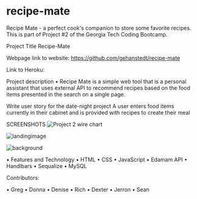 # recipe-mate
Recipe Mate - a perfect cook's companion to store some favorite recipes.  This is part of Project #2 of the Georgia Tech Coding Bootcamp.

Project Title
Recipe-Mate 


Webpage
link to website: https://github.com/gehanstedt/recipe-mate



Link to Heroku: 


Project description
• Recipe Mate is a simple web tool that is a personal assistant that uses external API to recommend recipes based on the food items presented in the search on a single page.



Write user story for the date-night project
A user enters food items currently in their cabinet and is provided with recipes to create their meal



SCREENSHOTS 
![Project 2 wire chart ](https://user-images.githubusercontent.com/71415601/105096058-8b9d9a80-5a74-11eb-8a9a-30a84e5e44e1.png)


![landingimage](https://user-images.githubusercontent.com/71415601/105096699-7b39ef80-5a75-11eb-95fc-4d0b12c0ceed.png)


![background](https://user-images.githubusercontent.com/71415601/105100258-079ae100-5a7b-11eb-8b4e-f5d1ca142237.jpg)


  
	

•	Features and Technology
•	HTML
•	CSS
•	JavaScript 
•	Edamam API
•	Handlbars
•	Sequalize
•	MySQL


 Contributors:

•	Greg
•	Donna
•	Denise 
•	Rich
•	Dexter
•	Jerron
•	Sean








